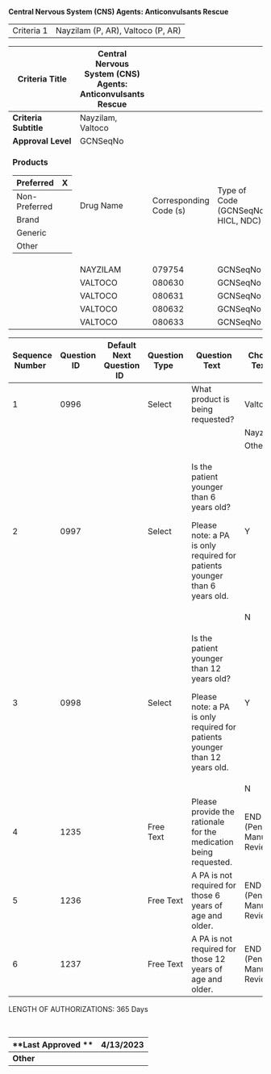 **Central Nervous System (CNS) Agents: Anticonvulsants Rescue**   

|            |                                   |
| ---------- | --------------------------------- |
| Criteria 1 | Nayzilam (P, AR), Valtoco (P, AR) |

<table>
<thead>
<tr class="header">
<th><strong>Criteria Title</strong></th>
<th>Central Nervous System (CNS) Agents: Anticonvulsants Rescue</th>
<th></th>
<th></th>
</tr>
</thead>
<tbody>
<tr class="odd">
<td><strong>Criteria Subtitle</strong></td>
<td>Nayzilam, Valtoco</td>
<td></td>
<td></td>
</tr>
<tr class="even">
<td><strong>Approval Level</strong></td>
<td>GCNSeqNo</td>
<td></td>
<td></td>
</tr>
<tr class="odd">
<td><p><strong>Products</strong></p>
<table>
<thead>
<tr class="header">
<th>Preferred</th>
<th>X</th>
</tr>
</thead>
<tbody>
<tr class="odd">
<td>Non-Preferred</td>
<td></td>
</tr>
<tr class="even">
<td>Brand</td>
<td></td>
</tr>
<tr class="odd">
<td>Generic</td>
<td></td>
</tr>
<tr class="even">
<td>Other</td>
<td></td>
</tr>
</tbody>
</table></td>
<td>Drug Name</td>
<td>Corresponding Code (s)</td>
<td>Type of Code (GCNSeqNo, HICL, NDC)</td>
</tr>
<tr class="even">
<td></td>
<td>NAYZILAM</td>
<td>079754</td>
<td>GCNSeqNo</td>
</tr>
<tr class="odd">
<td></td>
<td>VALTOCO</td>
<td>080630</td>
<td>GCNSeqNo</td>
</tr>
<tr class="even">
<td></td>
<td>VALTOCO</td>
<td>080631</td>
<td>GCNSeqNo</td>
</tr>
<tr class="odd">
<td></td>
<td>VALTOCO</td>
<td>080632</td>
<td>GCNSeqNo</td>
</tr>
<tr class="even">
<td></td>
<td>VALTOCO</td>
<td>080633</td>
<td>GCNSeqNo</td>
</tr>
</tbody>
</table>

<table>
<thead>
<tr class="header">
<th><strong>Sequence Number</strong>  </th>
<th><strong>Question ID</strong>  </th>
<th><strong>Default Next Question ID</strong>  </th>
<th><strong>Question Type</strong>  </th>
<th><strong>Question Text</strong>  </th>
<th><strong>Choice Text</strong>  </th>
<th><strong>Next Question ID</strong>  </th>
</tr>
</thead>
<tbody>
<tr class="odd">
<td>1</td>
<td>0996</td>
<td></td>
<td>Select</td>
<td>What product is being requested?</td>
<td>Valtoco</td>
<td>0997</td>
</tr>
<tr class="even">
<td></td>
<td></td>
<td></td>
<td></td>
<td></td>
<td>Nayzilam</td>
<td>0998</td>
</tr>
<tr class="odd">
<td></td>
<td></td>
<td></td>
<td></td>
<td></td>
<td>Other</td>
<td>1235</td>
</tr>
<tr class="even">
<td>2</td>
<td>0997</td>
<td></td>
<td>Select</td>
<td><p>Is the patient younger than 6 years old?</p>
<p>Please note: a PA is only required for patients younger than 6 years old.</p></td>
<td>Y</td>
<td>1235</td>
</tr>
<tr class="odd">
<td></td>
<td></td>
<td></td>
<td></td>
<td></td>
<td>N</td>
<td>1236</td>
</tr>
<tr class="even">
<td>3</td>
<td>0998</td>
<td></td>
<td>Select </td>
<td><p>Is the patient younger than 12 years old?  </p>
<p>Please note: a PA is only required for patients younger than 12 years old.</p></td>
<td>Y  </td>
<td>1235</td>
</tr>
<tr class="odd">
<td></td>
<td></td>
<td></td>
<td></td>
<td></td>
<td>N  </td>
<td>1237</td>
</tr>
<tr class="even">
<td>4</td>
<td>1235 </td>
<td> </td>
<td>Free Text </td>
<td>Please provide the rationale for the medication being requested.  </td>
<td>END (Pending Manual Review) </td>
<td></td>
</tr>
<tr class="odd">
<td>5</td>
<td>1236</td>
<td></td>
<td>Free Text</td>
<td>A PA is not required for those 6 years of age and older.</td>
<td>END (Pending Manual Review)</td>
<td></td>
</tr>
<tr class="even">
<td>6</td>
<td>1237</td>
<td></td>
<td>Free Text</td>
<td>A PA is not required for those 12 years of age and older.</td>
<td>END (Pending Manual Review)</td>
<td></td>
</tr>
</tbody>
</table>

LENGTH OF AUTHORIZATIONS: 365 Days 

 

| **Last Approved ** | 4/13/2023 |
| ------------------ | --------- |
| **Other**          |           |
